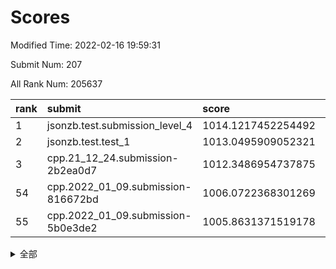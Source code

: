 # Scores

Modified Time: 2022-02-16 19:59:31

Submit Num: 207

All Rank Num: 205637

| rank |               submit               |       score        |       sigma        | pk_num |
| :--- | :--------------------------------- | :----------------- | :----------------- | :----- |
| 1    | jsonzb.test.submission_level_4     | 1014.1217452254492 | 0.8294019132801456 | 3975   |
| 2    | jsonzb.test.test_1                 | 1013.0495909052321 | 0.8348769923402048 | 3969   |
| 3    | cpp.21_12_24.submission-2b2ea0d7   | 1012.3486954737875 | 0.7948436954109875 | 3973   |
| 54   | cpp.2022_01_09.submission-816672bd | 1006.0722368301269 | 0.720873919259863  | 3971   |
| 55   | cpp.2022_01_09.submission-5b0e3de2 | 1005.8631371519178 | 0.756003229693323  | 3973   |


<details>
<summary>全部</summary>

| rank |                 submit                 |       score        |       sigma        | pk_num |
| :--- | :------------------------------------- | :----------------- | :----------------- | :----- |
| 1    | jsonzb.test.submission_level_4         | 1014.1217452254492 | 0.8294019132801456 | 3975   |
| 2    | jsonzb.test.test_1                     | 1013.0495909052321 | 0.8348769923402048 | 3969   |
| 3    | cpp.21_12_24.submission-2b2ea0d7       | 1012.3486954737875 | 0.7948436954109875 | 3973   |
| 4    | gobigger.level_3.submission_level_3_43 | 1011.4712683567536 | 0.7757523114837521 | 3974   |
| 5    | gobigger.level_3.submission_level_3_49 | 1011.3960663036579 | 0.7904661088059344 | 3978   |
| 6    | gobigger.level_3.submission_level_3_46 | 1011.3079043619352 | 0.7847411613726937 | 3972   |
| 7    | gobigger.level_3.submission_level_3_16 | 1011.2708662696966 | 0.7585628099690244 | 3974   |
| 8    | gobigger.level_3.submission_level_3_18 | 1011.1741624074479 | 0.7652783801621359 | 3977   |
| 9    | gobigger.level_3.submission_level_3_8  | 1010.95234131374   | 0.759777611646087  | 3976   |
| 10   | gobigger.level_3.submission_level_3_28 | 1010.6861044468459 | 0.760512555459687  | 3974   |
| 11   | gobigger.level_3.submission_level_3_20 | 1010.6563132658083 | 0.7701536543049003 | 3976   |
| 12   | gobigger.level_3.submission_level_3_24 | 1010.5214238276891 | 0.7765031348611326 | 3974   |
| 13   | gobigger.level_3.submission_level_3_10 | 1010.4912797252427 | 0.7627274046417436 | 3974   |
| 14   | gobigger.level_3.submission_level_3_19 | 1010.4283837135666 | 0.7541933632504516 | 3978   |
| 15   | gobigger.level_3.submission_level_3_3  | 1010.4047020580722 | 0.7719662917988024 | 3970   |
| 16   | gobigger.level_3.submission_level_3_30 | 1010.3816772867311 | 0.7483907989293624 | 3971   |
| 17   | gobigger.level_3.submission_level_3_41 | 1010.2871131076457 | 0.7756860121946025 | 3978   |
| 18   | gobigger.level_3.submission_level_3_38 | 1010.2648122327984 | 0.742237420841193  | 3971   |
| 19   | gobigger.level_3.submission_level_3_0  | 1010.2473910115019 | 0.7708988348288789 | 3968   |
| 20   | gobigger.level_3.submission_level_3_22 | 1010.2295333298482 | 0.7800994993938154 | 3976   |
| 21   | gobigger.level_3.submission_level_3_25 | 1010.2269172597926 | 0.7402414191167775 | 3973   |
| 22   | gobigger.level_3.submission_level_3_32 | 1010.1964325164656 | 0.7638470802359872 | 3974   |
| 23   | gobigger.level_3.submission_level_3_45 | 1010.0966106932618 | 0.778796759848021  | 3970   |
| 24   | gobigger.level_3.submission_level_3_29 | 1010.061684687052  | 0.7667606448531433 | 3974   |
| 25   | gobigger.level_3.submission_level_3_17 | 1010.0301916762442 | 0.77670078561706   | 3969   |
| 26   | gobigger.level_3.submission_level_3_11 | 1010.0243075058958 | 0.7422182618130964 | 3971   |
| 27   | gobigger.level_3.submission_level_3_15 | 1009.9579881581917 | 0.754696316343667  | 3980   |
| 28   | gobigger.level_3.submission_level_3_6  | 1009.9138741149012 | 0.7344081625820954 | 3973   |
| 29   | gobigger.level_3.submission_level_3_42 | 1009.865338367653  | 0.7572935589148388 | 3980   |
| 30   | gobigger.level_3.submission_level_3_40 | 1009.7716167812148 | 0.7473094362354522 | 3976   |
| 31   | gobigger.level_3.submission_level_3_1  | 1009.7264237326737 | 0.7668850574972952 | 3977   |
| 32   | gobigger.level_3.submission_level_3_23 | 1009.6848057148064 | 0.7521310663200602 | 3976   |
| 33   | gobigger.level_3.submission_level_3_21 | 1009.6721511524096 | 0.7500282071840598 | 3972   |
| 34   | gobigger.level_3.submission_level_3_13 | 1009.6719355513648 | 0.7330397281464066 | 3971   |
| 35   | gobigger.level_3.submission_level_3_9  | 1009.6443837246995 | 0.7499517310682793 | 3978   |
| 36   | gobigger.level_3.submission_level_3_34 | 1009.6008284264469 | 0.756376950709755  | 3975   |
| 37   | gobigger.level_3.submission_level_3_33 | 1009.4650255287697 | 0.7294055678307649 | 3977   |
| 38   | gobigger.level_3.submission_level_3_14 | 1009.3571942376169 | 0.7493847423479745 | 3978   |
| 39   | gobigger.level_3.submission_level_3_2  | 1009.2497866042113 | 0.733758161291288  | 3972   |
| 40   | gobigger.level_3.submission_level_3_37 | 1009.2134613098141 | 0.7405761649008876 | 3973   |
| 41   | gobigger.level_3.submission_level_3_26 | 1009.1613756900302 | 0.7687943747632124 | 3978   |
| 42   | gobigger.level_3.submission_level_3_27 | 1009.1308863900573 | 0.7692894631099073 | 3972   |
| 43   | gobigger.level_3.submission_level_3_7  | 1009.0514672707062 | 0.742992390594939  | 3977   |
| 44   | gobigger.level_3.submission_level_3_4  | 1009.0355124038093 | 0.7327400542229314 | 3976   |
| 45   | gobigger.level_3.submission_level_3_47 | 1008.9079658505686 | 0.7335990534832221 | 3968   |
| 46   | gobigger.level_3.submission_level_3_44 | 1008.8419951160415 | 0.7337780730678974 | 3977   |
| 47   | gobigger.level_3.submission_level_3_39 | 1008.792367262239  | 0.7449607181098599 | 3971   |
| 48   | gobigger.level_3.submission_level_3_31 | 1008.7810758198096 | 0.7722990131560561 | 3972   |
| 49   | gobigger.level_3.submission_level_3_36 | 1008.768509133575  | 0.7477689212333829 | 3969   |
| 50   | gobigger.level_3.submission_level_3_35 | 1008.7061498724814 | 0.7492200543575679 | 3974   |
| 51   | gobigger.level_3.submission_level_3_48 | 1008.5764118747443 | 0.7668908278883646 | 3973   |
| 52   | gobigger.level_3.submission_level_3_5  | 1008.4523464192702 | 0.7433223013354073 | 3975   |
| 53   | gobigger.level_3.submission_level_3_12 | 1008.3473643477292 | 0.7394332698268345 | 3973   |
| 54   | cpp.2022_01_09.submission-816672bd     | 1006.0722368301269 | 0.720873919259863  | 3971   |
| 55   | cpp.2022_01_09.submission-5b0e3de2     | 1005.8631371519178 | 0.756003229693323  | 3973   |
| 56   | gobigger.level_1.submission_level_1_35 | 1004.6030526253892 | 0.7193214461479597 | 3978   |
| 57   | gobigger.level_1.submission_level_1_30 | 1004.6008573046937 | 0.7194451202002466 | 3968   |
| 58   | gobigger.level_1.submission_level_1_20 | 1004.4145168631602 | 0.7129326945063622 | 3977   |
| 59   | gobigger.level_1.submission_level_1_28 | 1004.2808914042381 | 0.7177488684013874 | 3973   |
| 60   | gobigger.level_1.submission_level_1_45 | 1004.2681786418433 | 0.7364654188290419 | 3977   |
| 61   | gobigger.level_1.submission_level_1_6  | 1004.137748567629  | 0.7230238118683945 | 3976   |
| 62   | gobigger.level_1.submission_level_1_11 | 1004.117997644956  | 0.7099797589487072 | 3970   |
| 63   | gobigger.level_1.submission_level_1_10 | 1004.1097891803485 | 0.714943851953099  | 3976   |
| 64   | gobigger.level_1.submission_level_1_48 | 1004.0539875861526 | 0.7222432066928062 | 3973   |
| 65   | gobigger.level_1.submission_level_1_13 | 1004.0157543731103 | 0.7257218247769407 | 3975   |
| 66   | gobigger.level_1.submission_level_1_27 | 1003.9120633632128 | 0.7139327706128656 | 3975   |
| 67   | gobigger.level_1.submission_level_1_37 | 1003.7714716892469 | 0.717463046578224  | 3973   |
| 68   | gobigger.level_1.submission_level_1_26 | 1003.7447091615028 | 0.7152691022375198 | 3977   |
| 69   | gobigger.level_1.submission_level_1_49 | 1003.7300068321426 | 0.7101443683258016 | 3973   |
| 70   | gobigger.level_1.submission_level_1_33 | 1003.6957635541485 | 0.7225390345604672 | 3975   |
| 71   | gobigger.level_1.submission_level_1_12 | 1003.5903381953688 | 0.7101910024861631 | 3980   |
| 72   | gobigger.level_1.submission_level_1_31 | 1003.482073876477  | 0.6952052172379539 | 3974   |
| 73   | gobigger.level_1.submission_level_1_9  | 1003.4304960649888 | 0.7195623803318438 | 3976   |
| 74   | gobigger.level_1.submission_level_1_29 | 1003.404816838262  | 0.7102209692859756 | 3976   |
| 75   | gobigger.level_1.submission_level_1_8  | 1003.3644113850261 | 0.7246508554839943 | 3975   |
| 76   | gobigger.level_1.submission_level_1_46 | 1003.3381382548372 | 0.719652093375302  | 3975   |
| 77   | gobigger.level_1.submission_level_1_5  | 1003.3261313648476 | 0.7061653548225002 | 3971   |
| 78   | gobigger.level_1.submission_level_1_24 | 1003.2262614288232 | 0.7228564099513552 | 3973   |
| 79   | gobigger.level_1.submission_level_1_22 | 1003.2089246093982 | 0.7090372993209191 | 3970   |
| 80   | gobigger.level_1.submission_level_1_32 | 1003.1535995963118 | 0.7177969402909505 | 3973   |
| 81   | gobigger.level_1.submission_level_1_43 | 1003.1211868570479 | 0.7122295964890926 | 3972   |
| 82   | gobigger.level_1.submission_level_1_1  | 1003.0609279265274 | 0.7164944443499203 | 3973   |
| 83   | gobigger.level_1.submission_level_1_16 | 1003.0307192690283 | 0.7156020160344105 | 3976   |
| 84   | gobigger.level_1.submission_level_1_19 | 1002.994548021878  | 0.7098117607281212 | 3971   |
| 85   | gobigger.level_1.submission_level_1_47 | 1002.9834955629359 | 0.7267447069072027 | 3973   |
| 86   | gobigger.level_1.submission_level_1_15 | 1002.9811747495677 | 0.7340395178225984 | 3975   |
| 87   | gobigger.level_1.submission_level_1_14 | 1002.9182589708578 | 0.7212441715361654 | 3973   |
| 88   | gobigger.level_1.submission_level_1_4  | 1002.8747300222825 | 0.7078784787611242 | 3972   |
| 89   | gobigger.level_1.submission_level_1_2  | 1002.8525915221745 | 0.7165531197390589 | 3973   |
| 90   | gobigger.level_1.submission_level_1_39 | 1002.8355219569883 | 0.7202402433741639 | 3973   |
| 91   | gobigger.level_1.submission_level_1_17 | 1002.8339208768473 | 0.7103067356333959 | 3971   |
| 92   | gobigger.level_1.submission_level_1_42 | 1002.8258860452506 | 0.7143435903686635 | 3974   |
| 93   | gobigger.level_1.submission_level_1_38 | 1002.7642063042258 | 0.7090977498421459 | 3973   |
| 94   | gobigger.level_1.submission_level_1_44 | 1002.7046146734001 | 0.7094553207859579 | 3972   |
| 95   | gobigger.level_1.submission_level_1_7  | 1002.5029301799839 | 0.7164625730548257 | 3974   |
| 96   | gobigger.level_1.submission_level_1_21 | 1002.4731603610918 | 0.7146208886259415 | 3970   |
| 97   | gobigger.level_1.submission_level_1_18 | 1002.4385759262144 | 0.7078278152045459 | 3970   |
| 98   | gobigger.level_1.submission_level_1_40 | 1002.4107348198605 | 0.7176956530892783 | 3972   |
| 99   | gobigger.level_1.submission_level_1_3  | 1002.4096417975694 | 0.7158612368581577 | 3971   |
| 100  | gobigger.level_1.submission_level_1_41 | 1002.381041094622  | 0.7175325943690177 | 3968   |
| 101  | gobigger.level_1.submission_level_1_25 | 1002.364208641761  | 0.7095145342877072 | 3974   |
| 102  | gobigger.level_1.submission_level_1_23 | 1002.2860223774509 | 0.7151029529811129 | 3971   |
| 103  | gobigger.level_1.submission_level_1_34 | 1002.2599359487033 | 0.7094635910667458 | 3970   |
| 104  | gobigger.level_1.submission_level_1_0  | 1002.1577616969959 | 0.7053404987008787 | 3968   |
| 105  | gobigger.level_1.submission_level_1_36 | 1002.0331115381317 | 0.7005805660678825 | 3974   |
| 106  | gobigger.random.submission_random_44   | 997.3877953431295  | 0.7103228441943835 | 3971   |
| 107  | gobigger.random.submission_random_25   | 997.2655030236049  | 0.706654266896306  | 3974   |
| 108  | gobigger.random.submission_random_49   | 997.176482301787   | 0.6953462928247781 | 3973   |
| 109  | gobigger.random.submission_random_15   | 997.0993820317238  | 0.7045389555292925 | 3977   |
| 110  | gobigger.random.submission_random_20   | 997.0429059023973  | 0.7088999954198956 | 3977   |
| 111  | gobigger.random.submission_random_8    | 996.9594603800421  | 0.7100466827511545 | 3971   |
| 112  | gobigger.random.submission_random_22   | 996.8010332508654  | 0.7050178493215862 | 3974   |
| 113  | gobigger.random.submission_random_28   | 996.7211315024925  | 0.7122832345998817 | 3970   |
| 114  | gobigger.random.submission_random_9    | 996.7029017735359  | 0.7088626823093581 | 3971   |
| 115  | gobigger.random.submission_random_12   | 996.6265619813557  | 0.7081015550798996 | 3976   |
| 116  | gobigger.random.submission_random_38   | 996.4798441183153  | 0.7100882549274742 | 3975   |
| 117  | gobigger.random.submission_random_39   | 996.4207709924127  | 0.6962255188699786 | 3973   |
| 118  | gobigger.random.submission_random_2    | 996.3853650216639  | 0.7223097984816799 | 3974   |
| 119  | gobigger.random.submission_random_16   | 996.333566400195   | 0.7165330214210639 | 3973   |
| 120  | gobigger.random.submission_random_32   | 996.2822591057557  | 0.7121230774974496 | 3976   |
| 121  | gobigger.random.submission_random_10   | 996.2159981896665  | 0.7050773277530652 | 3973   |
| 122  | gobigger.random.submission_random_5    | 996.2069755305095  | 0.7065050414216637 | 3977   |
| 123  | gobigger.random.submission_random_31   | 996.1462150880676  | 0.69599239860153   | 3979   |
| 124  | gobigger.random.submission_random_41   | 996.1408527638811  | 0.7179870644699275 | 3975   |
| 125  | gobigger.random.submission_random_48   | 996.1216754697077  | 0.713546662977884  | 3969   |
| 126  | gobigger.random.submission_random_46   | 996.0970463663327  | 0.7034561976186536 | 3973   |
| 127  | gobigger.random.submission_random_29   | 996.0740759119049  | 0.7234723180088811 | 3981   |
| 128  | gobigger.random.submission_random_33   | 996.0361701013168  | 0.7117179766474929 | 3972   |
| 129  | gobigger.random.submission_random_4    | 996.0339000002102  | 0.6996886241582386 | 3974   |
| 130  | gobigger.random.submission_random_35   | 995.9349981791564  | 0.7133268368184436 | 3977   |
| 131  | gobigger.random.submission_random_3    | 995.9328069088472  | 0.7183638083081257 | 3972   |
| 132  | gobigger.random.submission_random_11   | 995.9231493826958  | 0.7207389174051259 | 3976   |
| 133  | gobigger.random.submission_random_42   | 995.9086754509241  | 0.7183066732130469 | 3970   |
| 134  | gobigger.random.submission_random_30   | 995.8924518917935  | 0.7303521326733415 | 3974   |
| 135  | gobigger.random.submission_random_17   | 995.8469644889594  | 0.7000916331644644 | 3974   |
| 136  | gobigger.random.submission_random_21   | 995.7164678233993  | 0.7025269789273632 | 3974   |
| 137  | gobigger.random.submission_random_36   | 995.6427950096121  | 0.7121691138680383 | 3979   |
| 138  | gobigger.random.submission_random_34   | 995.616064749819   | 0.7209567845389052 | 3969   |
| 139  | gobigger.random.submission_random_24   | 995.6041921500946  | 0.7012295642841404 | 3978   |
| 140  | gobigger.random.submission_random_1    | 995.591305133484   | 0.7005784756857207 | 3977   |
| 141  | gobigger.random.submission_random_45   | 995.5809812898516  | 0.7029215627599449 | 3975   |
| 142  | gobigger.random.submission_random_37   | 995.5005913083269  | 0.691048749333169  | 3978   |
| 143  | gobigger.random.submission_random_43   | 995.4294114882833  | 0.7136274861274038 | 3978   |
| 144  | gobigger.random.submission_random_13   | 995.3263056096379  | 0.7144056587560201 | 3975   |
| 145  | gobigger.random.submission_random_23   | 995.2941057869022  | 0.7380493642497299 | 3975   |
| 146  | gobigger.random.submission_random_18   | 995.1528293579743  | 0.7179929398772484 | 3972   |
| 147  | gobigger.random.submission_random_7    | 995.1141703141975  | 0.719143161414368  | 3970   |
| 148  | gobigger.random.submission_random_26   | 995.0923864722039  | 0.7092147334105171 | 3976   |
| 149  | gobigger.random.submission_random_19   | 995.0651764295745  | 0.7145921355027521 | 3974   |
| 150  | gobigger.random.submission_random_6    | 995.0386949945848  | 0.7066398001010736 | 3976   |
| 151  | gobigger.random.submission_random_14   | 995.0160481866467  | 0.7178346446600176 | 3974   |
| 152  | gobigger.random.submission_random_0    | 994.9856547553057  | 0.7091631589969873 | 3975   |
| 153  | gobigger.random.submission_random_40   | 994.9228568324637  | 0.7157553780361701 | 3971   |
| 154  | gobigger.random.submission_random_27   | 994.7317383292659  | 0.7251027020600668 | 3973   |
| 155  | gobigger.random.submission_random_47   | 994.6392728577779  | 0.714800054635425  | 3971   |
| 156  | gobigger.level_2.submission_level_2_18 | 994.1709089256831  | 0.7306170722078964 | 3978   |
| 157  | gobigger.level_2.submission_level_2_21 | 993.9080700254902  | 0.728722581442782  | 3976   |
| 158  | gobigger.level_2.submission_level_2_49 | 993.7785783463717  | 0.743473784913759  | 3976   |
| 159  | gobigger.level_2.submission_level_2_36 | 993.6525779833296  | 0.7248521363532435 | 3975   |
| 160  | gobigger.level_2.submission_level_2_9  | 993.4333033588632  | 0.737332277255867  | 3974   |
| 161  | gobigger.level_2.submission_level_2_38 | 993.2522487237766  | 0.7473367683911047 | 3973   |
| 162  | gobigger.level_2.submission_level_2_41 | 993.1800283745345  | 0.7332990522569269 | 3973   |
| 163  | gobigger.level_2.submission_level_2_45 | 993.1724711072158  | 0.7173481277311667 | 3973   |
| 164  | gobigger.level_2.submission_level_2_11 | 993.0895860659117  | 0.7379703954369976 | 3970   |
| 165  | gobigger.level_2.submission_level_2_42 | 992.9363108140916  | 0.7226118253164459 | 3974   |
| 166  | gobigger.level_2.submission_level_2_22 | 992.8938541628421  | 0.7429024035177932 | 3973   |
| 167  | gobigger.level_2.submission_level_2_5  | 992.8529068884814  | 0.7309493382600842 | 3974   |
| 168  | gobigger.level_2.submission_level_2_6  | 992.8215127869587  | 0.732538480687492  | 3969   |
| 169  | gobigger.level_2.submission_level_2_0  | 992.7889107522881  | 0.732121905294057  | 3973   |
| 170  | gobigger.level_2.submission_level_2_34 | 992.7339605385541  | 0.7266355160740634 | 3969   |
| 171  | gobigger.level_2.submission_level_2_7  | 992.7038948168895  | 0.736454539071739  | 3976   |
| 172  | gobigger.level_2.submission_level_2_33 | 992.6767956004825  | 0.7380004139551635 | 3974   |
| 173  | gobigger.level_2.submission_level_2_48 | 992.6660937017748  | 0.7431505848795654 | 3970   |
| 174  | gobigger.level_2.submission_level_2_10 | 992.6100411466034  | 0.7341956374153868 | 3979   |
| 175  | gobigger.level_2.submission_level_2_2  | 992.5178327555566  | 0.7216916375933448 | 3976   |
| 176  | gobigger.level_2.submission_level_2_40 | 992.4032426595451  | 0.731533604620549  | 3973   |
| 177  | gobigger.level_2.submission_level_2_14 | 992.311209519029   | 0.7319954224620776 | 3976   |
| 178  | gobigger.level_2.submission_level_2_8  | 992.295539881953   | 0.7498022328366871 | 3974   |
| 179  | gobigger.level_2.submission_level_2_25 | 992.2729465729144  | 0.7479422218636427 | 3973   |
| 180  | gobigger.level_2.submission_level_2_47 | 992.2538494804026  | 0.7497385833424627 | 3967   |
| 181  | gobigger.level_2.submission_level_2_32 | 992.2392654834572  | 0.7648197724745274 | 3971   |
| 182  | gobigger.level_2.submission_level_2_16 | 992.164980512643   | 0.7400745982225115 | 3976   |
| 183  | gobigger.level_2.submission_level_2_24 | 992.1122056981828  | 0.7523614931898382 | 3976   |
| 184  | gobigger.level_2.submission_level_2_29 | 992.0886988939367  | 0.74090068824558   | 3973   |
| 185  | gobigger.level_2.submission_level_2_39 | 992.0818710680445  | 0.7466910555570968 | 3972   |
| 186  | gobigger.level_2.submission_level_2_13 | 991.920555040376   | 0.7907380470317633 | 3976   |
| 187  | gobigger.level_2.submission_level_2_1  | 991.9084233455262  | 0.7433441596699699 | 3968   |
| 188  | gobigger.level_2.submission_level_2_28 | 991.8463617324797  | 0.7407430264766364 | 3970   |
| 189  | gobigger.level_2.submission_level_2_20 | 991.8302654506249  | 0.767882574780561  | 3970   |
| 190  | gobigger.level_2.submission_level_2_15 | 991.7082812777941  | 0.7583511003380323 | 3970   |
| 191  | gobigger.level_2.submission_level_2_27 | 991.6413669347234  | 0.7270470062821563 | 3973   |
| 192  | gobigger.level_2.submission_level_2_37 | 991.5747759810685  | 0.7247984652772579 | 3974   |
| 193  | gobigger.level_2.submission_level_2_44 | 991.519421302014   | 0.7593559209100651 | 3975   |
| 194  | gobigger.level_2.submission_level_2_4  | 991.4823748884642  | 0.7532497445488673 | 3975   |
| 195  | gobigger.level_2.submission_level_2_17 | 991.4047409512057  | 0.7409700620671941 | 3973   |
| 196  | gobigger.level_2.submission_level_2_12 | 991.3203312481639  | 0.7706613486883128 | 3974   |
| 197  | gobigger.level_2.submission_level_2_31 | 991.2760446835844  | 0.7399482373382394 | 3970   |
| 198  | gobigger.level_2.submission_level_2_23 | 991.183060870267   | 0.7564808999920868 | 3980   |
| 199  | gobigger.level_2.submission_level_2_35 | 991.1107646144709  | 0.7661051816537131 | 3975   |
| 200  | gobigger.level_2.submission_level_2_3  | 991.0910576055014  | 0.7465457881432214 | 3971   |
| 201  | gobigger.level_2.submission_level_2_43 | 990.9953930205501  | 0.7632261633064834 | 3975   |
| 202  | gobigger.level_2.submission_level_2_26 | 990.5713294439968  | 0.7520255992846334 | 3975   |
| 203  | gobigger.level_2.submission_level_2_30 | 990.285006219881   | 0.7609590611861643 | 3969   |
| 204  | gobigger.level_2.submission_level_2_19 | 990.1917303846309  | 0.762603839657466  | 3972   |
| 205  | gobigger.level_2.submission_level_2_46 | 989.7694031279185  | 0.7777290523250502 | 3973   |
| 206  | gobigger.none.submission_none_1        | 978.8999212954033  | 1.2224466201294146 | 3974   |
| 207  | gobigger.none.submission_none_0        | 976.4789622419107  | 1.408538959176582  | 3974   |

</details>